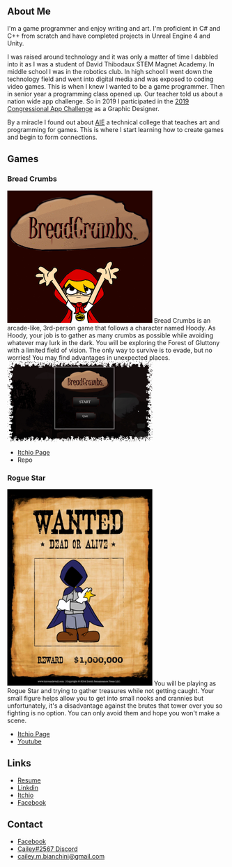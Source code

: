 ## About Me

  I'm a game programmer and enjoy writing and art. I'm proficient in C# and C++ from scratch and have completed projects in Unreal Engine 4 and Unity. 

  I was raised around technology and it was only a matter of time I dabbled into it as I was a student of David Thibodaux STEM Magnet Academy. In middle school I was in the robotics club. In high school I went down the technology field and went into digital media and was exposed to coding video games. This is when I knew I wanted to be a game programmer. Then in senior year a programming class opened up. Our teacher told us about a nation wide app challenge. So in 2019 I participated in the [2019 Congressional App Challenge](https://www.klfy.com/local/congressman-higgins-announces-winners-of-the-2019-congressional-app-challenge/) as a Graphic Designer. 



  By a miracle I found out about [AIE](https://aie.edu/) a technical college that teaches art and programming for games. This is where I start learning how to create games and begin to form connections.
  
## Games

### Bread Crumbs

<img src="4j+qKU.gif" alt="Bread Crumbs" width="333"/>
  Bread Crumbs is an arcade-like, 3rd-person game that follows a character named Hoody. As Hoody, your job is to gather as many crumbs as possible while avoiding whatever may lurk in the dark. You will be exploring the Forest of Gluttony with a limited field of vision. The only way to survive is to evade, but no worries! You may find advantages in unexpected places.
<img src="2JN4Yi.png" alt="Bread Crumbs Menu" width="333"/>

* [Itchio Page](https://gluttonproductions.itch.io/bread-crumbs)
* Repo

### Rogue Star

<img src="iApud_.png" alt="Rogue Star" width="333"/>
  You will be playing as Rogue Star and trying to gather treasures while not getting caught. Your small figure helps allow you to get into small nooks and crannies but unfortunately, it's a disadvantage against the brutes that tower over you so fighting is no option. You can only avoid them and hope you won't make a scene.
  
* [Itchio Page](https://liquid-moon-productions.itch.io/rogue-star)
* [Youtube](https://www.youtube.com/watch?v=eMQXlPkYybM)

## Links

* [Resume](https://github.com/CaileyBianchini/CaileyBianchini/blob/main/GamePrograming_Resume_CaileyBianchini.pdf)
* [Linkdin](https://www.linkedin.com/in/cailey-bianchini-9517081ba/)
* [Itchio]([https://caileyb.itch.io/](https://caileybianchini.itch.io/))
* [Facebook](https://www.facebook.com/profile.php?id=100079209101080)

## Contact

* [Facebook](https://www.facebook.com/profile.php?id=100079209101080)
* [Cailey#2567 Discord](https://discord.com/)
* cailey.m.bianchini@gmail.com
